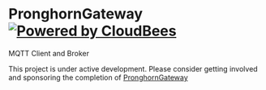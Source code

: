# PronghornGateway [![Powered by CloudBees](https://www.cloudbees.com/sites/default/files/styles/large/public/Button-Powered-by-CB.png?itok=uMDWINfY)](https://pronghorn.ci.cloudbees.com/)
MQTT Client and Broker



This project is under active development.
Please consider getting involved and sponsoring the completion of [PronghornGateway](mailto:info@ociweb.com;?subject=Pronghorn%20Sponsor%20Inquiry)